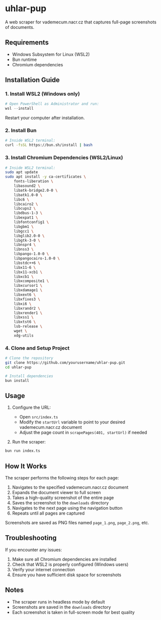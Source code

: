# uhlar-pup

A web scraper for vademecum.nacr.cz that captures full-page screenshots of documents.

## Requirements

- Windows Subsystem for Linux (WSL2)
- Bun runtime
- Chromium dependencies

## Installation Guide

### 1. Install WSL2 (Windows only)
```powershell
# Open PowerShell as Administrator and run:
wsl --install
```
Restart your computer after installation.

### 2. Install Bun
```bash
# Inside WSL2 terminal:
curl -fsSL https://bun.sh/install | bash
```

### 3. Install Chromium Dependencies (WSL2/Linux)
```bash
# Inside WSL2 terminal:
sudo apt update
sudo apt install -y ca-certificates \
    fonts-liberation \
    libasound2 \
    libatk-bridge2.0-0 \
    libatk1.0-0 \
    libc6 \
    libcairo2 \
    libcups2 \
    libdbus-1-3 \
    libexpat1 \
    libfontconfig1 \
    libgbm1 \
    libgcc1 \
    libglib2.0-0 \
    libgtk-3-0 \
    libnspr4 \
    libnss3 \
    libpango-1.0-0 \
    libpangocairo-1.0-0 \
    libstdc++6 \
    libx11-6 \
    libx11-xcb1 \
    libxcb1 \
    libxcomposite1 \
    libxcursor1 \
    libxdamage1 \
    libxext6 \
    libxfixes3 \
    libxi6 \
    libxrandr2 \
    libxrender1 \
    libxss1 \
    libxtst6 \
    lsb-release \
    wget \
    xdg-utils
```

### 4. Clone and Setup Project
```bash
# Clone the repository
git clone https://github.com/yourusername/uhlar-pup.git
cd uhlar-pup

# Install dependencies
bun install
```

## Usage

1. Configure the URL:
   - Open `src/index.ts`
   - Modify the `startUrl` variable to point to your desired vademecum.nacr.cz document
   - Adjust the page count in `scrapePages(401, startUrl)` if needed

2. Run the scraper:
```bash
bun run index.ts
```

## How It Works

The scraper performs the following steps for each page:

1. Navigates to the specified vademecum.nacr.cz document
2. Expands the document viewer to full screen
3. Takes a high-quality screenshot of the entire page
4. Saves the screenshot to the `downloads` directory
5. Navigates to the next page using the navigation button
6. Repeats until all pages are captured

Screenshots are saved as PNG files named `page_1.png`, `page_2.png`, etc.

## Troubleshooting

If you encounter any issues:

1. Make sure all Chromium dependencies are installed
2. Check that WSL2 is properly configured (Windows users)
3. Verify your internet connection
4. Ensure you have sufficient disk space for screenshots

## Notes

- The scraper runs in headless mode by default
- Screenshots are saved in the `downloads` directory
- Each screenshot is taken in full-screen mode for best quality
